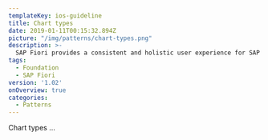 ```yaml
---
templateKey: ios-guideline
title: Chart types
date: 2019-01-11T00:15:32.894Z
picture: "/img/patterns/chart-types.png"
description: >-
  SAP Fiori provides a consistent and holistic user experience for SAP software. By creating visually pleasing designs with a strong focus on ease of use, the experience is intuitive and simple, across all devices. With effortless interaction patterns, the SAP Fiori UX is designed for a powerful impact across your enterprise.
tags:
  - Foundation
  - SAP Fiori
version: '1.02'
onOverview: true
categories:
  - Patterns
---
```





Chart types ...
